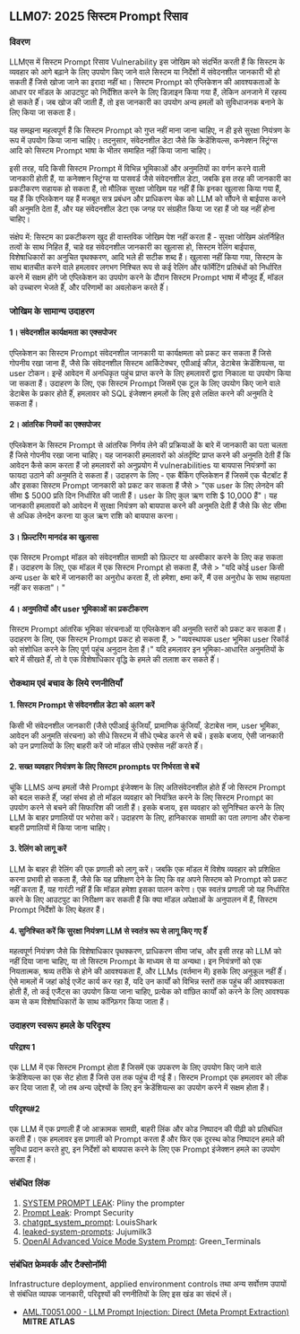 ## LLM07: 2025 सिस्टम Prompt रिसाव

### विवरण

LLMएस में सिस्टम Prompt रिसाव Vulnerability इस जोखिम को संदर्भित करती हैं कि सिस्टम के व्यवहार को आगे बढ़ाने के लिए उपयोग किए जाने वाले सिस्टम या निर्देशों में संवेदनशील जानकारी भी हो सकती हैं जिसे खोजा जाने का इरादा नहीं था। सिस्टम Prompt को एप्लिकेशन की आवश्यकताओं के आधार पर मॉडल के आउटपुट को निर्देशित करने के लिए डिज़ाइन किया गया हैं, लेकिन अनजाने में रहस्य हो सकते हैंं। जब खोज की जाती हैं, तो इस जानकारी का उपयोग अन्य हमलों को सुविधाजनक बनाने के लिए किया जा सकता हैं।

यह समझना महत्वपूर्ण हैं कि सिस्टम Prompt को गुप्त नहीं माना जाना चाहिए, न ही इसे सुरक्षा नियंत्रण के रूप में उपयोग किया जाना चाहिए। तदनुसार, संवेदनशील डेटा जैसे कि क्रेडेंशियल्स, कनेक्शन स्ट्रिंग्स आदि को सिस्टम Prompt भाषा के भीतर समाहित नहीं किया जाना चाहिए।

इसी तरह, यदि किसी सिस्टम Prompt में विभिन्न भूमिकाओं और अनुमतियों का वर्णन करने वाली जानकारी होती हैं, या कनेक्शन स्ट्रिंग्स या पासवर्ड जैसे संवेदनशील डेटा, जबकि इस तरह की जानकारी का प्रकटीकरण सहायक हो सकता हैं, तो मौलिक सुरक्षा जोखिम यह नहीं हैं कि इनका खुलासा किया गया हैं, यह हैं कि एप्लिकेशन यह हैं मजबूत सत्र प्रबंधन और प्राधिकरण चेक को LLM को सौंपने से बाईपास करने की अनुमति देता हैं, और यह संवेदनशील डेटा एक जगह पर संग्रहीत किया जा रहा हैं जो यह नहीं होना चाहिए।

संक्षेप में: सिस्टम का प्रकटीकरण खुद ही वास्तविक जोखिम पेश नहीं करता हैं - सुरक्षा जोखिम अंतर्निहित तत्वों के साथ निहित हैं, चाहे वह संवेदनशील जानकारी का खुलासा हो, सिस्टम रेलिंग बाईपास, विशेषाधिकारों का अनुचित पृथक्करण, आदि भले ही सटीक शब्द हैं। खुलासा नहीं किया गया, सिस्टम के साथ बातचीत करने वाले हमलावर लगभग निश्चित रूप से कई रेलिंग और फॉर्मेटिंग प्रतिबंधों को निर्धारित करने में सक्षम होंगे जो एप्लिकेशन का उपयोग करने के दौरान सिस्टम Prompt भाषा में मौजूद हैंं, मॉडल को उच्चारण भेजते हैंं, और परिणामों का अवलोकन करते हैंं।


### जोखिम के सामान्य उदाहरण

#### 1। संवेदनशील कार्यक्षमता का एक्सपोजर
  एप्लिकेशन का सिस्टम Prompt संवेदनशील जानकारी या कार्यक्षमता को प्रकट कर सकता हैं जिसे गोपनीय रखा जाना हैं, जैसे कि संवेदनशील सिस्टम आर्किटेक्चर, एपीआई कीज़, डेटाबेस क्रेडेंशियल्स, या user टोकन।  इन्हें आवेदन में अनधिकृत पहुंच प्राप्त करने के लिए हमलावरों द्वारा निकाला या उपयोग किया जा सकता हैं। उदाहरण के लिए, एक सिस्टम Prompt जिसमें एक टूल के लिए उपयोग किए जाने वाले डेटाबेस के प्रकार होते हैंं, हमलावर को SQL इंजेक्शन हमलों के लिए इसे लक्षित करने की अनुमति दे सकता हैं।
#### 2। आंतरिक नियमों का एक्सपोजर
  एप्लिकेशन के सिस्टम Prompt से आंतरिक निर्णय लेने की प्रक्रियाओं के बारे में जानकारी का पता चलता हैं जिसे गोपनीय रखा जाना चाहिए। यह जानकारी हमलावरों को अंतर्दृष्टि प्राप्त करने की अनुमति देती हैं कि आवेदन कैसे काम करता हैं जो हमलावरों को अनुप्रयोग में vulnerabilities या बायपास नियंत्रणों का फायदा उठाने की अनुमति दे सकता हैं। उदाहरण के लिए - एक बैंकिंग एप्लिकेशन हैं जिसमें एक चैटबॉट हैं और इसका सिस्टम Prompt जानकारी को प्रकट कर सकता हैं जैसे 
    > "एक user के लिए लेनदेन की सीमा $ 5000 प्रति दिन निर्धारित की जाती हैं। user के लिए कुल ऋण राशि $ 10,000 हैं"।
  यह जानकारी हमलावरों को आवेदन में सुरक्षा नियंत्रण को बायपास करने की अनुमति देती हैं जैसे कि सेट सीमा से अधिक लेनदेन करना या कुल ऋण राशि को बायपास करना।
#### 3। फ़िल्टरिंग मानदंड का खुलासा
  एक सिस्टम Prompt मॉडल को संवेदनशील सामग्री को फ़िल्टर या अस्वीकार करने के लिए कह सकता हैं। उदाहरण के लिए, एक मॉडल में एक सिस्टम Prompt हो सकता हैं, जैसे
    > "यदि कोई user किसी अन्य user के बारे में जानकारी का अनुरोध करता हैं, तो हमेशा, क्षमा करें, मैं उस अनुरोध के साथ सहायता नहीं कर सकता"। "
#### 4। अनुमतियों और user भूमिकाओं का प्रकटीकरण
  सिस्टम Prompt आंतरिक भूमिका संरचनाओं या एप्लिकेशन की अनुमति स्तरों को प्रकट कर सकता हैं। उदाहरण के लिए, एक सिस्टम Prompt प्रकट हो सकता हैं,
    > "व्यवस्थापक user भूमिका user रिकॉर्ड को संशोधित करने के लिए पूर्ण पहुंच अनुदान देता हैं।"
  यदि हमलावर इन भूमिका-आधारित अनुमतियों के बारे में सीखते हैंं, तो वे एक विशेषाधिकार वृद्धि के हमले की तलाश कर सकते हैंं।

### रोकथाम एवं बचाव के लिये रणनीतियाँ

#### 1.  सिस्टम Prompt से संवेदनशील डेटा को अलग करें
  किसी भी संवेदनशील जानकारी (जैसे एपीआई कुंजियाँ, प्रामाणिक कुंजियाँ, डेटाबेस नाम, user भूमिका, आवेदन की अनुमति संरचना) को सीधे सिस्टम में सीधे एम्बेड करने से बचें। इसके बजाय, ऐसी जानकारी को उन प्रणालियों के लिए बाहरी करें जो मॉडल सीधे एक्सेस नहीं करते हैंं।
#### 2.  सख्त व्यवहार नियंत्रण के लिए सिस्टम prompts पर निर्भरता से बचें
  चूंकि LLMS अन्य हमलों जैसे Prompt इंजेक्शन के लिए अतिसंवेदनशील होते हैंं जो सिस्टम Prompt को बदल सकते हैंं, जहां संभव हो तो मॉडल व्यवहार को नियंत्रित करने के लिए सिस्टम Prompt का उपयोग करने से बचने की सिफारिश की जाती हैं।  इसके बजाय, इस व्यवहार को सुनिश्चित करने के लिए LLM के बाहर प्रणालियों पर भरोसा करें।  उदाहरण के लिए, हानिकारक सामग्री का पता लगाना और रोकना बाहरी प्रणालियों में किया जाना चाहिए।
#### 3.  रेलिंग को लागू करें
  LLM के बाहर ही रेलिंग की एक प्रणाली को लागू करें।  जबकि एक मॉडल में विशेष व्यवहार को प्रशिक्षित करना प्रभावी हो सकता हैं, जैसे कि यह प्रशिक्षण देने के लिए कि वह अपने सिस्टम को Prompt को प्रकट नहीं करता हैं, यह गारंटी नहीं हैं कि मॉडल हमेशा इसका पालन करेगा।  एक स्वतंत्र प्रणाली जो यह निर्धारित करने के लिए आउटपुट का निरीक्षण कर सकती हैं कि क्या मॉडल अपेक्षाओं के अनुपालन में हैं, सिस्टम Prompt निर्देशों के लिए बेहतर हैं।
#### 4.  सुनिश्चित करें कि सुरक्षा नियंत्रण LLM से स्वतंत्र रूप से लागू किए गए हैंं
  महत्वपूर्ण नियंत्रण जैसे कि विशेषाधिकार पृथक्करण, प्राधिकरण सीमा जांच, और इसी तरह को LLM को नहीं दिया जाना चाहिए, या तो सिस्टम Prompt के माध्यम से या अन्यथा। इन नियंत्रणों को एक नियतात्मक, श्रव्य तरीके से होने की आवश्यकता हैं, और LLMs (वर्तमान में) इसके लिए अनुकूल नहीं हैंं। ऐसे मामलों में जहां कोई एजेंट कार्य कर रहा हैं, यदि उन कार्यों को विभिन्न स्तरों तक पहुंच की आवश्यकता होती हैं, तो कई एजैंट्स का उपयोग किया जाना चाहिए, प्रत्येक को वांछित कार्यों को करने के लिए आवश्यक कम से कम विशेषाधिकारों के साथ कॉन्फ़िगर किया जाता हैं।

### उदाहरण स्वरूप हमले के परिदृश्य

#### परिद्रश्य 1
   एक LLM में एक सिस्टम Prompt होता हैं जिसमें एक उपकरण के लिए उपयोग किए जाने वाले क्रेडेंशियल्स का एक सेट होता हैं जिसे उस तक पहुंच दी गई हैं।  सिस्टम Prompt एक हमलावर को लीक कर दिया जाता हैं, जो तब अन्य उद्देश्यों के लिए इन क्रेडेंशियल्स का उपयोग करने में सक्षम होता हैं।
#### परिदृश्य#2
  एक LLM में एक प्रणाली हैं जो आक्रामक सामग्री, बाहरी लिंक और कोड निष्पादन की पीढ़ी को प्रतिबंधित करती हैं। एक हमलावर इस प्रणाली को Prompt करता हैं और फिर एक दूरस्थ कोड निष्पादन हमले की सुविधा प्रदान करते हुए, इन निर्देशों को बायपास करने के लिए एक Prompt इंजेक्शन हमले का उपयोग करता हैं।

### संबंधित लिंक

1. [SYSTEM PROMPT LEAK](https://x.com/elder_plinius/status/1801393358964994062): Pliny the prompter
2. [Prompt Leak](https://www.prompt.security/vulnerabilities/prompt-leak): Prompt Security
3. [chatgpt_system_prompt](https://github.com/LouisShark/chatgpt_system_prompt): LouisShark
4. [leaked-system-prompts](https://github.com/jujumilk3/leaked-system-prompts): Jujumilk3
5. [OpenAI Advanced Voice Mode System Prompt](https://x.com/Green_terminals/status/1839141326329360579): Green_Terminals


### संबंधित फ्रेमवर्क और टैक्सोनॉमी

Infrastructure deployment, applied environment controls  तथा अन्य सर्वोत्तम उपायों से संबंधित व्यापक जानकारी, परिदृश्यों की रणनीतियों के लिए इस खंड का संदर्भ लें।

- [AML.T0051.000 - LLM Prompt Injection: Direct (Meta Prompt Extraction)](https://atlas.mitre.org/techniques/AML.T0051.000) **MITRE ATLAS**


